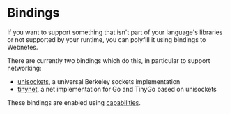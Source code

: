 # Bindings

If you want to support something that isn't part of your language's libraries or not supported by your runtime, you can polyfill it using bindings to Webnetes.

There are currently two bindings which do this, in particular to support networking:

- [unisockets](./unisockets.md), a universal Berkeley sockets implementation
- [tinynet](./tinynet.md), a net implementation for Go and TinyGo based on unisockets

These bindings are enabled using [capabilities](../reference/resources-yaml.md#capability).
